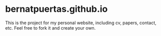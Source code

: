 # bernatpuertas.github.io

This is the project for my personal website, including cv, papers, contact, etc. Feel free to fork it and create your own.
